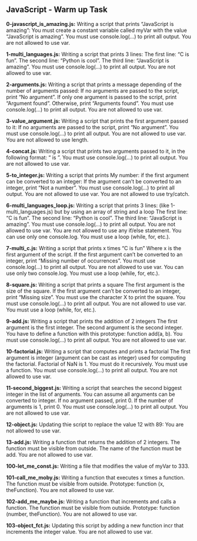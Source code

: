 ## JavaScript - Warm up Task


**0-javascript_is_amazing.js:** Writing a script that prints “JavaScript is amazing”:
You must create a constant variable called myVar with the value “JavaScript is amazing”.
You must use console.log(...) to print all output.
You are not allowed to use var.


**1-multi_languages.js:** Writing a script that prints 3 lines:
The first line: “C is fun”.
The second line: “Python is cool”.
The third line: “JavaScript is amazing”.
You must use console.log(...) to print all output.
You are not allowed to use var.


**2-arguments.js:** Writing a script that prints a message depending of the number of arguments passed:
If no arguments are passed to the script, print “No argument”.
If only one argument is passed to the script, print “Argument found”.
Otherwise, print “Arguments found”.
You must use console.log(...) to print all output.
You are not allowed to use var.


**3-value_argument.js:** Writing a script that prints the first argument passed to it:
If no arguments are passed to the script, print “No argument”.
You must use console.log(...) to print all output.
You are not allowed to use var.
You are not allowed to use length.


**4-concat.js:** Writing a script that prints two arguments passed to it, in the following format: “ is ”.
You must use console.log(...) to print all output.
You are not allowed to use var.


**5-to_integer.js:** Writing a script that prints My number: <first argument converted in integer> if the first argument can be converted to an integer:
If the argument can’t be converted to an integer, print “Not a number”.
You must use console.log(...) to print all output.
You are not allowed to use var.
You are not allowed to use try/catch.


**6-multi_languages_loop.js:** Writing a script that prints 3 lines: (like 1-multi_languages.js) but by using an array of string and a loop
The first line: “C is fun”.
The second line: “Python is cool”.
The third line: “JavaScript is amazing”.
You must use console.log(...) to print all output.
You are not allowed to use var.
You are not allowed to use any if/else statement.
You can use only one console.log.
You must use a loop (while, for, etc.).


**7-multi_c.js:** Writing a script that prints x times “C is fun”
Where x is the first argument of the script.
If the first argument can’t be converted to an integer, print “Missing number of occurrences”.
You must use console.log(...) to print all output.
You are not allowed to use var.
You can use only two console.log.
You must use a loop (while, for, etc.).


**8-square.js:** Writing a script that prints a square
The first argument is the size of the square.
If the first argument can’t be converted to an integer, print “Missing size”.
You must use the character X to print the square.
You must use console.log(...) to print all output.
You are not allowed to use var.
You must use a loop (while, for, etc.).


**9-add.js:** Writing a script that prints the addition of 2 integers
The first argument is the first integer.
The second argument is the second integer.
You have to define a function with this prototype: function add(a, b).
You must use console.log(...) to print all output.
You are not allowed to use var.


**10-factorial.js:** Writing a script that computes and prints a factorial
The first argument is integer (argument can be cast as integer) used for computing the factorial.
Factorial of NaN is 1.
You must do it recursively.
You must use a function.
You must use console.log(...) to print all output.
You are not allowed to use var.


**11-second_biggest.js:** Writing a script that searches the second biggest integer in the list of arguments.
You can assume all arguments can be converted to integer.
If no argument passed, print 0.
If the number of arguments is 1, print 0.
You must use console.log(...) to print all output.
You are not allowed to use var.


**12-object.js:** Updating thie script to replace the value 12 with 89:
You are not allowed to use var.


**13-add.js:** Writing a function that returns the addition of 2 integers.
The function must be visible from outside.
The name of the function must be add.
You are not allowed to use var.


**100-let_me_const.js:** Writing a file that modifies the value of myVar to 333.


**101-call_me_moby.js:** Writing a function that executes x times a function.
The function must be visible from outside.
Prototype: function (x, theFunction).
You are not allowed to use var.


**102-add_me_maybe.js:** Writing a function that increments and calls a function.
The function must be visible from outside.
Prototype: function (number, theFunction).
You are not allowed to use var.


**103-object_fct.js:** Updating this script by adding a new function incr that increments the integer value.
You are not allowed to use var.
